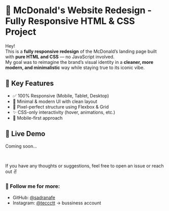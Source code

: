 # 🍔 McDonald's Website Redesign - Fully Responsive HTML & CSS Project

Hey!  
This is a **fully responsive redesign** of the McDonald’s landing page built with **pure HTML and CSS** — no JavaScript involved.  
My goal was to reimagine the brand’s visual identity in a **cleaner, more modern, and minimalistic** way while staying true to its iconic vibe.

## 🎯 Key Features

- ✅ 100% Responsive (Mobile, Tablet, Desktop)
- 🎨 Minimal & modern UI with clean layout
- 💅 Pixel-perfect structure using Flexbox & Grid
- ✨ CSS-only interactivity (hover, animations, etc.)
- 📱 Mobile-first approach

## 🚀 Live Demo
Coming soon...

<br/>

If you have any thoughts or suggestions, feel free to open an issue or reach out ✌️

### 🔗 Follow me for more:
- GitHub: [@sadranafe](https://github.com/sadranafe)
- Instagram: [@teccctt](https://instagram.com/teccctt) -> bussiness account
